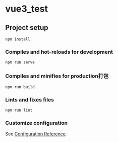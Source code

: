 # vue3_test

## Project setup
```
npm install
```

### Compiles and hot-reloads for development
```
npm run serve
```

### Compiles and minifies for production打包
```
npm run build
```

### Lints and fixes files
```
npm run lint
```

### Customize configuration
See [Configuration Reference](https://cli.vuejs.org/config/).
